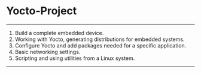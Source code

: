 # Yocto-Project

  ************************************************** **************************************************
1. Build a complete embedded device. 
2. Working with Yocto, generating distributions for embedded systems. 
3. Configure Yocto and add packages needed for a specific application. 
4. Basic networking settings. 
5. Scripting and using utilities from a Linux system.
  ************************************************** **************************************************
